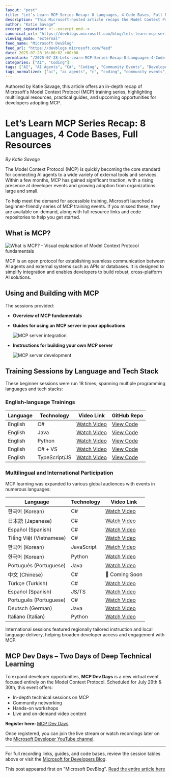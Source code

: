 ```yaml
---
layout: "post"
title: "Let’s Learn MCP Series Recap: 8 Languages, 4 Code Bases, Full Resources"
description: "This Microsoft-hosted article recaps the Model Context Protocol (MCP) training series. It details beginner-friendly events, multilingual sessions, hands-on labs, and extended resources for implementing MCP in diverse tech stacks such as C#, Java, Python, and TypeScript. Event registration and full content access are included."
author: "Katie Savage"
excerpt_separator: <!--excerpt_end-->
canonical_url: "https://devblogs.microsoft.com/blog/lets-learn-mcp-series-recap-8-languages-4-code-bases-full-resources"
viewing_mode: "external"
feed_name: "Microsoft DevBlog"
feed_url: "https://devblogs.microsoft.com/feed"
date: 2025-07-28 16:00:02 +00:00
permalink: "/2025-07-28-Lets-Learn-MCP-Series-Recap-8-Languages-4-Code-Bases-Full-Resources.html"
categories: ["AI", "Coding"]
tags: ["AI", "AI Agents", "C#", "Coding", "Community Events", "Developer Events", "Developer Resources", "GitHub", "Integration", "Java", "MCP", "Microsoft", "Model Context Protocol", "Multilingual", "News", "Open Source", "Python", "Training", "TypeScript"]
tags_normalized: ["ai", "ai agents", "c", "coding", "community events", "developer events", "developer resources", "github", "integration", "java", "mcp", "microsoft", "model context protocol", "multilingual", "news", "open source", "python", "training", "typescript"]
---
```


Authored by Katie Savage, this article offers an in-depth recap of Microsoft's Model Context Protocol (MCP) training series, highlighting multilingual resources, practical guides, and upcoming opportunities for developers adopting MCP.<!--excerpt_end-->

# Let’s Learn MCP Series Recap: 8 Languages, 4 Code Bases, Full Resources

*By Katie Savage*

The Model Context Protocol (MCP) is quickly becoming the core standard for connecting AI agents to a wide variety of external tools and services. Within a few months, MCP has gained significant traction, with a rising presence at developer events and growing adoption from organizations large and small.

To help meet the demand for accessible training, Microsoft launched a beginner-friendly series of MCP training events. If you missed these, they are available on-demand, along with full resource links and code repositories to help you get started.

## What is MCP?

![What is MCP? - Visual explanation of Model Context Protocol fundamentals](https://devblogs.microsoft.com/wp-content/uploads/2025/07/word-image-19586-1.png)

MCP is an open protocol for establishing seamless communication between AI agents and external systems such as APIs or databases. It is designed to simplify integration and enables developers to build robust, cross-platform AI solutions.

## Using and Building with MCP

The sessions provided:

- **Overview of MCP fundamentals**
- **Guides for using an MCP server in your applications**
  
  ![MCP server integration](https://devblogs.microsoft.com/wp-content/uploads/2025/07/word-image-19586-2.png)
- **Instructions for building your own MCP server**
  
  ![MCP server development](https://devblogs.microsoft.com/wp-content/uploads/2025/07/word-image-19586-3.png)

## Training Sessions by Language and Tech Stack

These beginner sessions were run 18 times, spanning multiple programming languages and tech stacks:

### English-language Trainings

| Language | Technology    | Video Link                                                    | GitHub Repo                               |
|----------|--------------|---------------------------------------------------------------|-------------------------------------------|
| English  | C#           | [Watch Video](https://www.youtube.com/watch/4zkIBMFdL2w)      | [View Code](https://aka.ms/letslearnmcp-csharp) |
| English  | Java         | [Watch Video](https://aka.ms/letslearnmcp/java)               | [View Code](https://aka.ms/letslearnmcp-java)   |
| English  | Python       | [Watch Video](https://aka.ms/letslearnmcp/python)             | [View Code](https://aka.ms/letslearnmcp-python) |
| English  | C# + VS      | [Watch Video](https://aka.ms/letslearnmcp/csharp/vs)          | [View Code](https://aka.ms/letslearnmcp-csharp) |
| English  | TypeScript/JS| [Watch Video](https://aka.ms/letslearnmcp/typescript)          | [View Code](https://aka.ms/letslearnmcp-javascript) |

### Multilingual and International Participation

MCP learning was expanded to various global audiences with events in numerous languages:

| Language   | Technology  | Video Link                                                                                     |
|------------|-------------|----------------------------------------------------------------------------------------------|
| 한국어 (Korean) | C#            | [Watch Video](https://www.youtube.com/watch?v=84vbueucsW8)                                   |
| 日本語 (Japanese) | C#         | [Watch Video](https://www.youtube.com/live/ON58T4Zmr_k?si=JG4bYEAvZtjrkW50)                 |
| Español (Spanish) | C#      | [Watch Video](https://www.youtube.com/watch?v=gsMYwxnYC-A)                                   |
| Tiếng Việt (Vietnamese) | C# | [Watch Video](https://www.youtube.com/watch?v=MjHyGMNP3Y0&pp=0gcJCccJAYcqIYzv)                 |
| 한국어 (Korean) | JavaScript  | [Watch Video](https://www.youtube.com/watch?v=zo9S2RNC1O8)                                   |
| 한국어 (Korean) | Python      | [Watch Video](https://www.youtube.com/watch?v=2JUlbCAnWUg)                                   |
| Português (Portuguese) | Java| [Watch Video](https://www.youtube.com/watch?v=2KFUVKp4AVo)                                   |
| 中文 (Chinese) | C#          | 🚧 Coming Soon                                                                               |
| Türkçe (Turkish) | C#        | [Watch Video](https://www.youtube.com/watch?v=YUGfequYqow)                                   |
| Español (Spanish) | JS/TS    | [Watch Video](https://www.youtube.com/watch?v=erqdtkd1GNg)                                  |
| Português (Portuguese) | C#   | [Watch Video](https://www.youtube.com/watch?v=YWLD1jNTFgA&pp=0gcJCccJAYcqIYzv)              |
| Deutsch (German) | Java      | [Watch Video](https://www.youtube.com/watch?v=Lt3hffRQU0U)                                   |
| Italiano (Italian) | Python  | [Watch Video](https://www.youtube.com/watch?v=_SoVyG4hmMw&pp=0gcJCccJAYcqIYzv)              |

International sessions featured regionally tailored instruction and local language delivery, helping broaden developer access and engagement with MCP.

## MCP Dev Days – Two Days of Deep Technical Learning

To expand developer opportunities, **MCP Dev Days** is a new virtual event focused entirely on the Model Context Protocol. Scheduled for July 29th & 30th, this event offers:

- In-depth technical sessions on MCP
- Community networking
- Hands-on workshops
- Live and on-demand video content

**Register here:** [MCP Dev Days](https://aka.ms/mcpdevdays)

Once registered, you can join the live stream or watch recordings later on the [Microsoft Developer YouTube channel](https://www.youtube.com/c/MicrosoftDeveloper).

---

For full recording links, guides, and code bases, review the session tables above or visit the [Microsoft for Developers Blog](https://devblogs.microsoft.com/blog/lets-learn-mcp-series-recap-8-languages-4-code-bases-full-resources).

This post appeared first on "Microsoft DevBlog". [Read the entire article here](https://devblogs.microsoft.com/blog/lets-learn-mcp-series-recap-8-languages-4-code-bases-full-resources)
